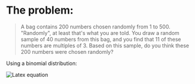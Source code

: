 # The problem:

> A bag contains 200 numbers chosen randomly from 1 to 500. "Randomly", at least that's what you are told. You draw a random sample of 40 numbers from this bag, and you find that 11 of these numbers are multiples of 3. Based on this sample, do you think these 200 numbers were chosen randomly?

Using a binomial distribution:

![Latex equation](https://cdn.discordapp.com/attachments/488104216678760469/567104466910969877/300512447960317952.png)
